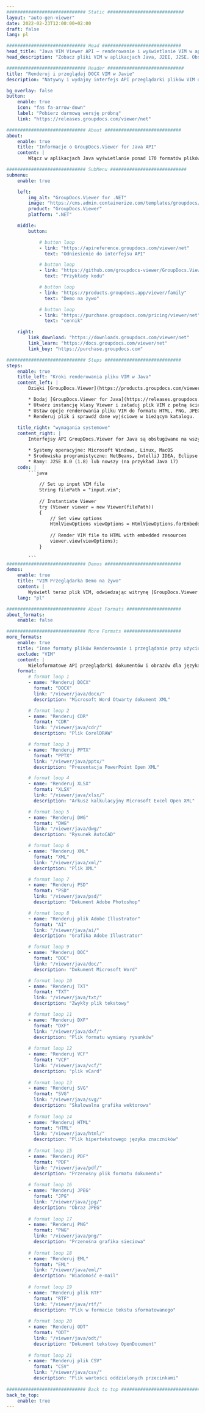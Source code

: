 ```yaml
---
############################# Static ############################
layout: "auto-gen-viewer"
date: 2022-02-23T12:00:00+02:00
draft: false
lang: pl

############################# Head #############################
head_title: "Java VIM Viewer API — renderowanie i wyświetlanie VIM w aplikacjach Java"
head_description: "Zobacz pliki VIM w aplikacjach Java, J2EE, J2SE. Obsługuje przeglądanie ponad 170 formatów dokumentów i plików obrazów w trybie HTML, PDF lub obrazu z zaawansowanymi funkcjami do zarządzania opcjami przeglądania dokumentów."

############################# Header ############################
title: "Renderuj i przeglądaj DOCX VIM w Javie" 
description: "Natywny i wydajny interfejs API przeglądarki plików VIM dla aplikacji opartych na językach Java, J2EE i J2SE, obsługujący szeroki zakres dodatkowych funkcji umożliwiających dostosowanie wyglądu formatu dokumentu wyjściowego." 

bg_overlay: false
button:
    enable: true
    icon: "fas fa-arrow-down"
    label: "Pobierz darmową wersję próbną"
    link: "https://releases.groupdocs.com/viewer/net"

############################# About ############################
about:
    enable: true
    title: "Informacje o GroupDocs.Viewer for Java API" 
    content: |
        Włącz w aplikacjach Java wyświetlanie ponad 170 formatów plików w trybach HTML, PDF lub graficznych za pomocą interfejsów API GroupDocs.Viewer for Java bez instalowania dodatkowego oprogramowania; takich jak Microsoft Office, Apache Open Office, Adobe Acrobat Reader itp. Programiści mogą łatwo przeglądać wszystkie popularne obrazy i typy dokumentów, w tym Microsoft Office, OpenDocument, HTML, PDF, Archive, Diagrams, Photoshop, AutoCAD i formaty języków programowania wewnątrz aplikacji Java za pomocą szybkie i najwyższej jakości renderowanie.

############################# SubMenu ############################
submenu:
    enable: true

    left:
        img_alt: "GroupDocs.Viewer for .NET"
        image: "https://cms.admin.containerize.com/templates/groupdocs/images/product-logos/90x90-noborder/groupdocs-viewer-net.png"
        product: "GroupDocs.Viewer"
        platform: ".NET"

    middle:
        button:

            # button loop
            - link: "https://apireference.groupdocs.com/viewer/net"
              text: "Odniesienie do interfejsu API"

            # button loop
            - link: "https://github.com/groupdocs-viewer/GroupDocs.Viewer-for-.NET"
              text: "Przykłady kodu"

            # button loop
            - link: "https://products.groupdocs.app/viewer/family"
              text: "Demo na żywo"

            # button loop
            - link: "https://purchase.groupdocs.com/pricing/viewer/net"
              text: "cennik"

    right:
        link_download: "https://downloads.groupdocs.com/viewer/net"
        link_learn: "https://docs.groupdocs.com/viewer/net"
        link_buy: "https://purchase.groupdocs.com"

############################# Steps ############################
steps:
    enable: true
    title_left: "Kroki renderowania pliku VIM w Java" 
    content_left: |
        Dzięki [GroupDocs.Viewer](https://products.groupdocs.com/viewer/java/) możesz w kilku krokach wyrenderować VIM do formatu HTML, JPEG, PNG lub PDF.

        * Dodaj [GroupDocs.Viewer for Java](https://releases.groupdocs.com/viewer/java/) jako zależność do swojego projektu. 
        * Utwórz instancję klasy Viewer i załaduj plik VIM z pełną ścieżką. 
        * Ustaw opcje renderowania pliku VIM do formatu HTML, PNG, JPEG lub PDF. 
        * Renderuj plik i sprawdź dane wyjściowe w bieżącym katalogu. 
        
    title_right: "wymagania systemowe" 
    content_right: |
        Interfejsy API GroupDocs.Viewer for Java są obsługiwane na wszystkich głównych platformach i systemach operacyjnych. Przed wykonaniem poniższego kodu upewnij się, że w systemie są zainstalowane następujące wymagania wstępne.

        * Systemy operacyjne: Microsoft Windows, Linux, MacOS 
        * Środowiska programistyczne: NetBeans, IntelliJ IDEA, Eclipse itp. 
        * Ramy: J2SE 8.0 (1.8) lub nowszy (na przykład Java 17) 
    code: |
        ```java
                        
            // Set up input VIM file
            String filePath = "input.vim";
        
            // Instantiate Viewer
            try (Viewer viewer = new Viewer(filePath))
            {
            	// Set view options 
            	HtmlViewOptions viewOptions = HtmlViewOptions.forEmbeddedResources();
                    
            	// Render VIM file to HTML with embedded resources
            	viewer.view(viewOptions);
            }
             
        ```
############################# Demos ############################
demos:
    enable: true
    title: "VIM Przeglądarka Demo na żywo"
    content: |
        Wyświetl teraz plik VIM, odwiedzając witrynę [GroupDocs.Viewer Online Apps](https://products.groupdocs.app/viewer/vim).
    lang: "pl"

############################# About Formats ####################
about_formats:
    enable: false

############################# More Formats #####################
more_formats:
    enable: true
    title: "Inne formaty plików Renderowanie i przeglądanie przy użyciu Java"
    exclude: "VIM"
    content: |
        Wieloformatowe API przeglądarki dokumentów i obrazów dla języka Java. Zobacz niektóre z popularnych formatów plików poniżej bez zewnętrznych przeglądarek.
    format: 
        # format loop 1
        - name: "Renderuj DOCX"
          format: "DOCX"
          link: "/viewer/java/docx/"
          description: "Microsoft Word Otwarty dokument XML" 

        # format loop 2
        - name: "Renderuj CDR" 
          format: "CDR"
          link: "/viewer/java/cdr/"
          description: "Plik CorelDRAW" 

        # format loop 3
        - name: "Renderuj PPTX"
          format: "PPTX"
          link: "/viewer/java/pptx/"
          description: "Prezentacja PowerPoint Open XML" 

        # format loop 4
        - name: "Renderuj XLSX"
          format: "XLSX"
          link: "/viewer/java/xlsx/"
          description: "Arkusz kalkulacyjny Microsoft Excel Open XML" 

        # format loop 5
        - name: "Renderuj DWG"
          format: "DWG"
          link: "/viewer/java/dwg/"
          description: "Rysunek AutoCAD"

        # format loop 6
        - name: "Renderuj XML"
          format: "XML"
          link: "/viewer/java/xml/"
          description: "Plik XML"

        # format loop 7
        - name: "Renderuj PSD"
          format: "PSD"
          link: "/viewer/java/psd/"
          description: "Dokument Adobe Photoshop"

        # format loop 8
        - name: "Renderuj plik Adobe Illustrator"
          format: "AI"
          link: "/viewer/java/ai/"
          description: "Grafika Adobe Illustrator"

        # format loop 9
        - name: "Renderuj DOC"
          format: "DOC"
          link: "/viewer/java/doc/"
          description: "Dokument Microsoft Word" 

        # format loop 10
        - name: "Renderuj TXT" 
          format: "TXT"
          link: "/viewer/java/txt/"
          description: "Zwykły plik tekstowy" 

        # format loop 11
        - name: "Renderuj DXF" 
          format: "DXF"
          link: "/viewer/java/dxf/"
          description: "Plik formatu wymiany rysunków"  
          
        # format loop 12
        - name: "Renderuj VCF"
          format: "VCF"
          link: "/viewer/java/vcf/"
          description: "plik vCard"  
              
        # format loop 13
        - name: "Renderuj SVG"
          format: "SVG"
          link: "/viewer/java/svg/"
          description: "Skalowalna grafika wektorowa" 
          
        # format loop 14
        - name: "Renderuj HTML"
          format: "HTML"
          link: "/viewer/java/html/"
          description: "Plik hipertekstowego języka znaczników" 
          
        # format loop 15
        - name: "Renderuj PDF"
          format: "PDF"
          link: "/viewer/java/pdf/"
          description: "Przenośny plik formatu dokumentu"
          
        # format loop 16
        - name: "Renderuj JPEG"
          format: "JPG"
          link: "/viewer/java/jpg/"
          description: "Obraz JPEG"
          
        # format loop 17
        - name: "Renderuj PNG"
          format: "PNG"
          link: "/viewer/java/png/"
          description: "Przenośna grafika sieciowa" 
          
        # format loop 18
        - name: "Renderuj EML"
          format: "EML"
          link: "/viewer/java/eml/"
          description: "Wiadomość e-mail" 
          
        # format loop 19
        - name: "Renderuj plik RTF"
          format: "RTF"
          link: "/viewer/java/rtf/"
          description: "Plik w formacie tekstu sformatowanego" 
          
        # format loop 20
        - name: "Renderuj ODT"
          format: "ODT"
          link: "/viewer/java/odt/"
          description: "Dokument tekstowy OpenDocument" 
          
        # format loop 21
        - name: "Renderuj plik CSV"
          format: "CSV"
          link: "/viewer/java/csv/"
          description: "Plik wartości oddzielonych przecinkami" 
          
############################# Back to top ###############################
back_to_top:
    enable: true
---
```

